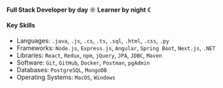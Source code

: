 #### Full Stack Developer by day ☼ Learner by night ☾

#### Key Skills 
- Languages: `.java`, `.js`, `.cs`, `.ts`, `.sql`, `.html`, `.css`, `.py`
- Frameworks: `Node.js`, `Express.js`, `Angular`, `Spring Boot`, `Next.js`, `.NET`
- Libraries: `React`, `Redux`, `npm`, `jQuery`, `JPA`, `JDBC`, `Maven`
- Software: `Git`, `GitHub`, `Docker`, `Postman`, `pgAdmin`
- Databases: `PostgreSQL`, `MongoDB`
- Operating Systems: `MacOS`, `Windows`
